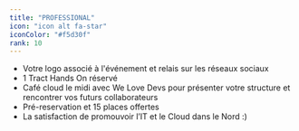 ```yaml
---
title: "PROFESSIONAL"
icon: "icon alt fa-star"
iconColor: "#f5d30f"
rank: 10
---
```

- Votre logo associé à l'événement et relais sur les réseaux sociaux
- 1 Tract Hands On réservé
- Café cloud le midi avec We Love Devs pour présenter votre structure et rencontrer vos futurs collaborateurs
- Pré-reservation et 15 places offertes
- La satisfaction de promouvoir l’IT et le Cloud dans le Nord :)